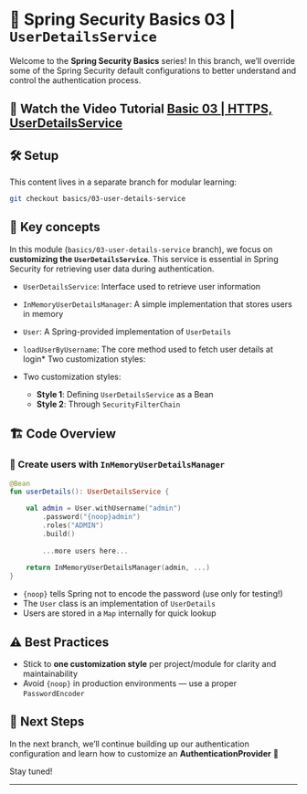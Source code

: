 # 🔐 Spring Security Basics 03 | `UserDetailsService`

Welcome to the **Spring Security Basics** series! 
In this branch, we’ll override some of the Spring Security default configurations to better understand and control the authentication process.

## 🎥 Watch the Video Tutorial [Basic 03 | HTTPS, UserDetailsService]()

## 🛠️ Setup

This content lives in a separate branch for modular learning:

```bash
git checkout basics/03-user-details-service
```

## 🧩 Key concepts

In this module (`basics/03-user-details-service` branch), we focus on **customizing the `UserDetailsService`**. This service is essential in Spring Security for retrieving user data during authentication.

* `UserDetailsService`: Interface used to retrieve user information
* `InMemoryUserDetailsManager`: A simple implementation that stores users in memory
* `User`: A Spring-provided implementation of `UserDetails`
* `loadUserByUsername`: The core method used to fetch user details at login* Two customization styles:

* Two customization styles:
  * **Style 1**: Defining `UserDetailsService` as a Bean
  * **Style 2**: Through `SecurityFilterChain`


## 🏗️ Code Overview

### 🧪 Create users with `InMemoryUserDetailsManager`

```kotlin
@Bean
fun userDetails(): UserDetailsService {

    val admin = User.withUsername("admin")
        .password("{noop}admin")
        .roles("ADMIN")
        .build()
  
        ...more users here...
  
    return InMemoryUserDetailsManager(admin, ...)
}
```

* `{noop}` tells Spring not to encode the password (use only for testing!)
* The `User` class is an implementation of `UserDetails`
* Users are stored in a `Map` internally for quick lookup


## ⚠️ Best Practices

* Stick to **one customization style** per project/module for clarity and maintainability
* Avoid `{noop}` in production environments — use a proper `PasswordEncoder`



## 🚀 Next Steps

In the next branch, we’ll continue building up our authentication configuration and learn how to customize an **AuthenticationProvider** 🤯

Stay tuned!

---
